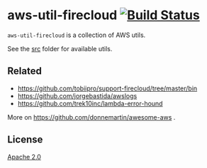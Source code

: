 # aws-util-firecloud [![Build Status][2]][1]

`aws-util-firecloud` is a collection of AWS utils.

See the [src](src) folder for available utils.


## Related

* https://github.com/tobiipro/support-firecloud/tree/master/bin
* https://github.com/jorgebastida/awslogs
* https://github.com/trek10inc/lambda-error-hound

More on https://github.com/donnemartin/awesome-aws .


## License

[Apache 2.0](LICENSE)


  [1]: https://travis-ci.org/tobiipro/aws-util-firecloud
  [2]: https://travis-ci.org/tobiipro/aws-util-firecloud.svg?branch=master
